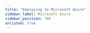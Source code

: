 ```yaml
---
title: "Deploying to Microsoft Azure"
sidebar_label: Microsoft Azure
sidebar_position: 700
unlisted: true
---
```

